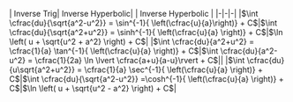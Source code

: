 
| Inverse  Trig| Inverse Hyperbolic| | Inverse Hyperbolic |
|-|-|-|
|$\int \cfrac{du}{\sqrt{a^2-u^2}} = \sin^{-1}{ \left(\cfrac{u}{a}\right)} + C$|$\int \cfrac{du}{\sqrt{a^2+u^2}} = \sinh^{-1}{ \left(\cfrac{u}{a} \right)} + C$|$\ln \left( u + \sqrt{u^2 + a^2} \right) + C$|
|$\int \cfrac{du}{a^2+u^2} = \cfrac{1}{a} \tan^{-1}{ \left(\cfrac{u}{a} \right)} + C$|$\int \cfrac{du}{a^2-u^2} = \cfrac{1}{2a} \ln \lvert \cfrac{a+u}{a-u}\rvert + C$||
|$\int \cfrac{du}{u\sqrt{a^2+u^2}} = \cfrac{1}{a} \sec^{-1}{ \left(\cfrac{u}{a} \right)} + C$|$\int \cfrac{du}{\sqrt{a^2-u^2}} =\cosh^{-1}{ \left(\cfrac{u}{a} \right)} + C$|$\ln \left( u + \sqrt{u^2 - a^2} \right) + C$|


